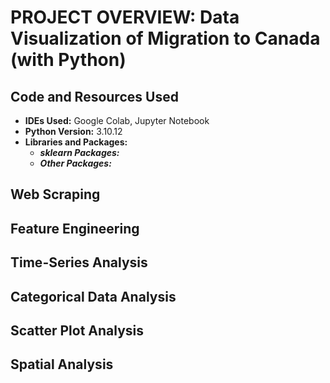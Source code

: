 # PROJECT OVERVIEW: Data Visualization of Migration to Canada (with Python)

  
## Code and Resources Used
  <ul>
    <li><b>IDEs Used:</b> Google Colab, Jupyter Notebook</li>
    <li><b>Python Version:</b> 3.10.12</li>
    <li><b>Libraries and Packages:</b>
    <ul>
      <li><b><i>sklearn Packages:</i> </b> </li>
      <li><b> <i>Other Packages:</i> </b> </li>
    </ul></li>
  </ul>
  
## Web Scraping

## Feature Engineering

## Time-Series Analysis


## Categorical Data Analysis

## Scatter Plot Analysis

## Spatial Analysis




